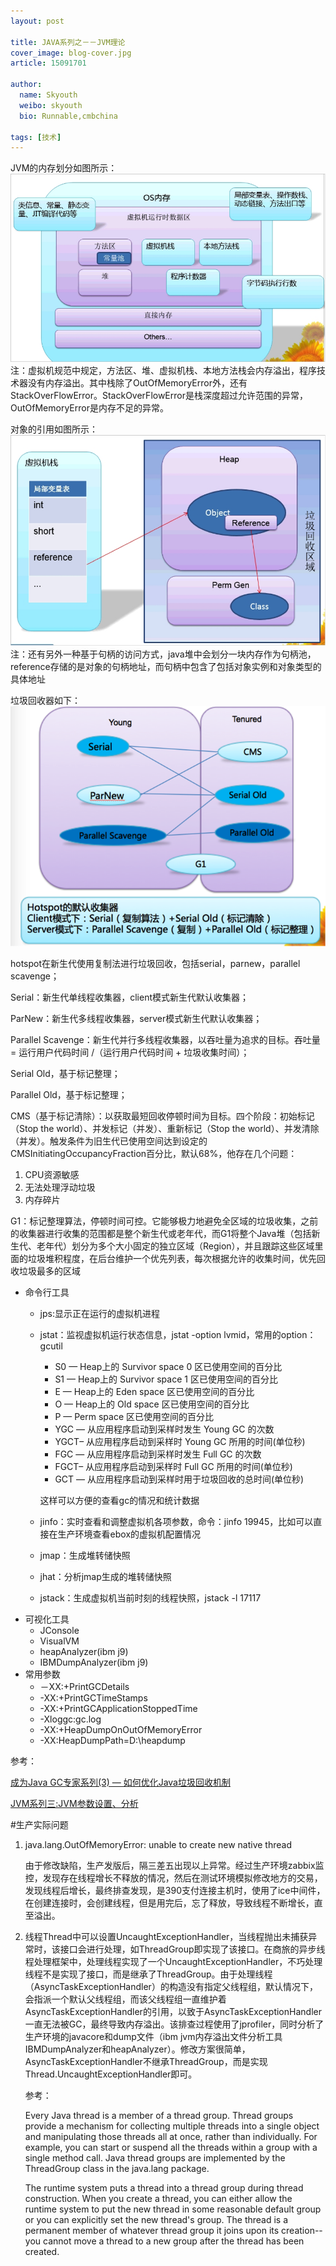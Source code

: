 ```yaml
---
layout: post

title: JAVA系列之－－JVM理论
cover_image: blog-cover.jpg
article: 15091701

author:
  name: Skyouth
  weibo: skyouth
  bio: Runnable,cmbchina
  
tags: [技术]
---
```

JVM的内存划分如图所示：
<img src='/images/jvm.png'>
注：虚拟机规范中规定，方法区、堆、虚拟机栈、本地方法栈会内存溢出，程序技术器没有内存溢出。其中栈除了OutOfMemoryError外，还有StackOverFlowError。StackOverFlowError是栈深度超过允许范围的异常，OutOfMemoryError是内存不足的异常。

对象的引用如图所示：
<img src='/images/jvm2.png'>
注：还有另外一种基于句柄的访问方式，java堆中会划分一块内存作为句柄池，reference存储的是对象的句柄地址，而句柄中包含了包括对象实例和对象类型的具体地址

垃圾回收器如下：
<img src='/images/jvm3.png'>

hotspot在新生代使用复制法进行垃圾回收，包括serial，parnew，parallel scavenge；

Serial：新生代单线程收集器，client模式新生代默认收集器；

ParNew：新生代多线程收集器，server模式新生代默认收集器；

Parallel Scavenge：新生代并行多线程收集器，以吞吐量为追求的目标。吞吐量= 运行用户代码时间 /（运行用户代码时间 + 垃圾收集时间）；

Serial Old，基于标记整理；

Parallel Old，基于标记整理；

CMS（基于标记清除）：以获取最短回收停顿时间为目标。四个阶段：初始标记（Stop the world）、并发标记（并发）、重新标记（Stop the world）、并发清除（并发）。触发条件为旧生代已使用空间达到设定的CMSInitiatingOccupancyFraction百分比，默认68%，他存在几个问题：

1. CPU资源敏感
2. 无法处理浮动垃圾
3. 内存碎片

G1：标记整理算法，停顿时间可控。它能够极力地避免全区域的垃圾收集，之前的收集器进行收集的范围都是整个新生代或老年代，而G1将整个Java堆（包括新生代、老年代）划分为多个大小固定的独立区域（Region），并且跟踪这些区域里面的垃圾堆积程度，在后台维护一个优先列表，每次根据允许的收集时间，优先回收垃圾最多的区域

* 命令行工具
	- jps:显示正在运行的虚拟机进程
	- jstat：监视虚拟机运行状态信息，jstat -option lvmid，常用的option：gcutil
		+ S0  — Heap上的 Survivor space 0 区已使用空间的百分比
		+ S1  — Heap上的 Survivor space 1 区已使用空间的百分比
		+ E   — Heap上的 Eden space 区已使用空间的百分比
		+ O   — Heap上的 Old space 区已使用空间的百分比
		+ P   — Perm space 区已使用空间的百分比
		+ YGC — 从应用程序启动到采样时发生 Young GC 的次数
		+ YGCT– 从应用程序启动到采样时 Young GC 所用的时间(单位秒)
		+ FGC — 从应用程序启动到采样时发生 Full GC 的次数
		+ FGCT– 从应用程序启动到采样时 Full GC 所用的时间(单位秒)
		+ GCT — 从应用程序启动到采样时用于垃圾回收的总时间(单位秒)

		这样可以方便的查看gc的情况和统计数据
	- jinfo：实时查看和调整虚拟机各项参数，命令：jinfo 19945，比如可以直接在生产环境查看ebox的虚拟机配置情况
	- jmap：生成堆转储快照
	- jhat：分析jmap生成的堆转储快照
	- jstack：生成虚拟机当前时刻的线程快照，jstack -l 17117
* 可视化工具
	- JConsole
	- VisualVM
	- heapAnalyzer(ibm j9)
	- IBMDumpAnalyzer(ibm j9)
* 常用参数
	- －XX:+PrintGCDetails
	- -XX:+PrintGCTimeStamps
	- -XX:+PrintGCApplicationStoppedTime
	- -Xloggc:gc.log
	- -XX:+HeapDumpOnOutOfMemoryError
	- -XX:HeapDumpPath=D:\heapdump

参考：

<a href='http://www.360doc.com/content/13/0305/10/15643_269388816.shtml'>成为Java GC专家系列(3) — 如何优化Java垃圾回收机制</a>

<a href='http://www.cnblogs.com/redcreen/archive/2011/05/04/2037057.html'>JVM系列三:JVM参数设置、分析</a>

#生产实际问题

1. java.lang.OutOfMemoryError: unable to create new native thread

	由于修改缺陷，生产发版后，隔三差五出现以上异常。经过生产环境zabbix监控，发现存在线程增长不释放的情况，然后在测试环境模拟修改地方的交易，发现线程后增长，最终排查发现，是390支付连接主机时，使用了ice中间件，在创建连接时，会创建线程，但是用完后，忘了释放，导致线程不断增长，直至溢出。

2. 线程Thread中可以设置UncaughtExceptionHandler，当线程抛出未捕获异常时，该接口会进行处理，如ThreadGroup即实现了该接口。在商旅的异步线程处理框架中，处理线程实现了一个UncaughtExceptionHandler，不巧处理线程不是实现了接口，而是继承了ThreadGroup。由于处理线程（AsyncTaskExceptionHandler）的构造没有指定父线程组，默认情况下，会指派一个默认父线程组，而该父线程组一直维护着AsyncTaskExceptionHandler的引用，以致于AsyncTaskExceptionHandler一直无法被GC，最终导致内存溢出。该排查过程使用了jprofiler，同时分析了生产环境的javacore和dump文件（ibm jvm内存溢出文件分析工具IBMDumpAnalyzer和heapAnalyzer）。修改方案很简单，AsyncTaskExceptionHandler不继承ThreadGroup，而是实现Thread.UncaughtExceptionHandler即可。

	参考：

	Every Java thread is a member of a thread group. Thread groups provide a mechanism for collecting multiple threads into a single object and manipulating those threads all at once, rather than individually. For example, you can start or suspend all the threads within a group with a single method call. Java thread groups are implemented by the ThreadGroup class in the java.lang package.

	The runtime system puts a thread into a thread group during thread construction. When you create a thread, you can either allow the runtime system to put the new thread in some reasonable default group or you can explicitly set the new thread's group. The thread is a permanent member of whatever thread group it joins upon its creation--you cannot move a thread to a new group after the thread has been created.




